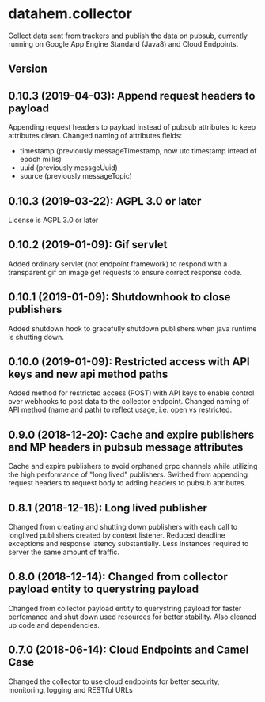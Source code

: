 # datahem.collector

Collect data sent from trackers and publish the data on pubsub, currently running on Google App Engine Standard (Java8) and Cloud Endpoints.

## Version
## 0.10.3 (2019-04-03): Append request headers to payload
Appending request headers to payload instead of pubsub attributes to keep attributes clean.
Changed naming of attributes fields:
- timestamp (previously messageTimestamp, now utc timestamp intead of epoch millis)
- uuid (previously messgeUuid)
- source (previously messageTopic)

## 0.10.3 (2019-03-22): AGPL 3.0 or later
License is AGPL 3.0 or later

## 0.10.2 (2019-01-09): Gif servlet
Added ordinary servlet (not endpoint framework) to respond with a transparent gif on image get requests to ensure correct response code.

## 0.10.1 (2019-01-09): Shutdownhook to close publishers
Added shutdown hook to gracefully shutdown publishers when java runtime is shutting down.

## 0.10.0 (2019-01-09): Restricted access with API keys and new api method paths
Added method for restricted access (POST) with API keys to enable control over webhooks to post data to the collector endpoint.
Changed naming of API method (name and path) to reflect usage, i.e. open vs restricted.

## 0.9.0 (2018-12-20): Cache and expire publishers and MP headers in pubsub message attributes
Cache and expire publishers to avoid orphaned grpc channels while utilizing the high performance of "long lived" publishers.
Swithed from appending request headers to request body to adding headers to pubsub attributes.

## 0.8.1 (2018-12-18): Long lived publisher
Changed from creating and shutting down publishers with each call to longlived publishers created by context listener. Reduced deadline exceptions and response latency substantially. Less instances required to server the same amount of traffic.

## 0.8.0 (2018-12-14): Changed from collector payload entity to querystring payload
Changed from collector payload entity to querystring payload for faster perfomance and shut down used resources for better stability. Also cleaned up code and dependencies.

## 0.7.0 (2018-06-14): Cloud Endpoints and Camel Case
Changed the collector to use cloud endpoints for better security, monitoring, logging and RESTful URLs